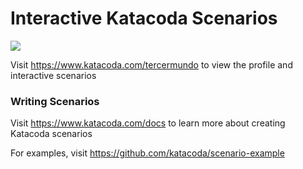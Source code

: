 # Interactive Katacoda Scenarios

[![](http://shields.katacoda.com/katacoda/tercermundo/count.svg)](https://www.katacoda.com/tercermundo "Get your profile on Katacoda.com")

Visit https://www.katacoda.com/tercermundo to view the profile and interactive scenarios

### Writing Scenarios
Visit https://www.katacoda.com/docs to learn more about creating Katacoda scenarios

For examples, visit https://github.com/katacoda/scenario-example

